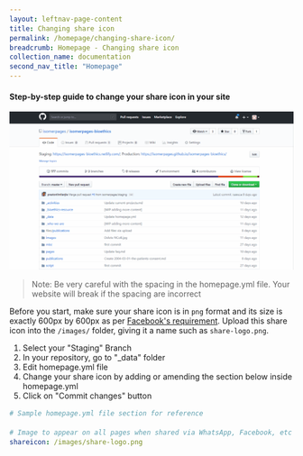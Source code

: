 ```yaml
---
layout: leftnav-page-content
title: Changing share icon
permalink: /homepage/changing-share-icon/
breadcrumb: Homepage - Changing share icon
collection_name: documentation
second_nav_title: "Homepage"
---
```

#### **Step-by-step guide to change your share icon in your site**
![Changing favicon of your homepage](/images/resources/changing-content-of-your-homepage.gif)
> Note: Be very careful with the spacing in the homepage.yml file. Your website will break if the spacing are incorrect

Before you start, make sure your share icon is in `png` format and its size is exactly 600px by 600px as per [Facebook's requirement](https://developers.facebook.com/docs/sharing/best-practices#images). Upload this share icon into the `/images/` folder, giving it a name such as `share-logo.png`.

1. Select your "Staging" Branch
2. In your repository, go to "_data" folder
3. Edit homepage.yml file
4. Change your share icon by adding or amending the section below inside homepage.yml
5. Click on "Commit changes" button

```yaml
# Sample homepage.yml file section for reference

# Image to appear on all pages when shared via WhatsApp, Facebook, etc
shareicon: /images/share-logo.png

```
